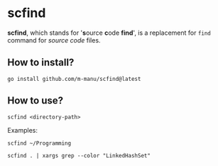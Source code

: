 # scfind

**scfind**, which stands for '**s**ource **c**ode **find**', is a replacement for `find` command for _source code_
files.

## How to install?

```shell
go install github.com/m-manu/scfind@latest
```

## How to use?

```shell
scfind <directory-path> 
```

Examples:

```shell
scfind ~/Programming
```

```shell
scfind . | xargs grep --color "LinkedHashSet"
```
